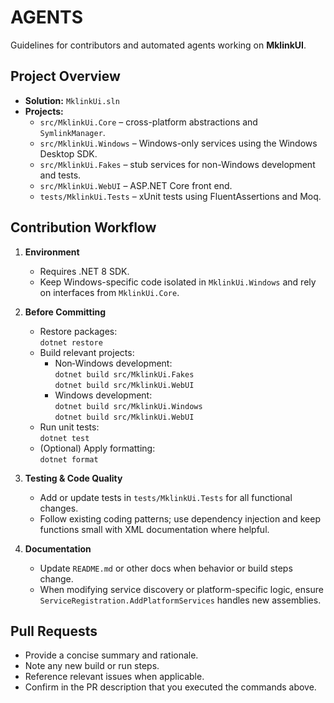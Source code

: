 # AGENTS

Guidelines for contributors and automated agents working on **MklinkUI**.

## Project Overview
- **Solution:** `MklinkUi.sln`
- **Projects:**
  - `src/MklinkUi.Core` – cross-platform abstractions and `SymlinkManager`.
  - `src/MklinkUi.Windows` – Windows-only services using the Windows Desktop SDK.
  - `src/MklinkUi.Fakes` – stub services for non-Windows development and tests.
  - `src/MklinkUi.WebUI` – ASP.NET Core front end.
  - `tests/MklinkUi.Tests` – xUnit tests using FluentAssertions and Moq.

## Contribution Workflow
1. **Environment**
   - Requires .NET 8 SDK.
   - Keep Windows-specific code isolated in `MklinkUi.Windows` and rely on interfaces from `MklinkUi.Core`.

2. **Before Committing**
   - Restore packages:  
     `dotnet restore`
   - Build relevant projects:
     - Non‑Windows development:  
       `dotnet build src/MklinkUi.Fakes`  
       `dotnet build src/MklinkUi.WebUI`
     - Windows development:  
       `dotnet build src/MklinkUi.Windows`  
       `dotnet build src/MklinkUi.WebUI`
   - Run unit tests:  
     `dotnet test`
   - (Optional) Apply formatting:  
     `dotnet format`

3. **Testing & Code Quality**
   - Add or update tests in `tests/MklinkUi.Tests` for all functional changes.
   - Follow existing coding patterns; use dependency injection and keep functions small with XML documentation where helpful.

4. **Documentation**
   - Update `README.md` or other docs when behavior or build steps change.
   - When modifying service discovery or platform-specific logic, ensure `ServiceRegistration.AddPlatformServices` handles new assemblies.

## Pull Requests
- Provide a concise summary and rationale.
- Note any new build or run steps.
- Reference relevant issues when applicable.
- Confirm in the PR description that you executed the commands above.

